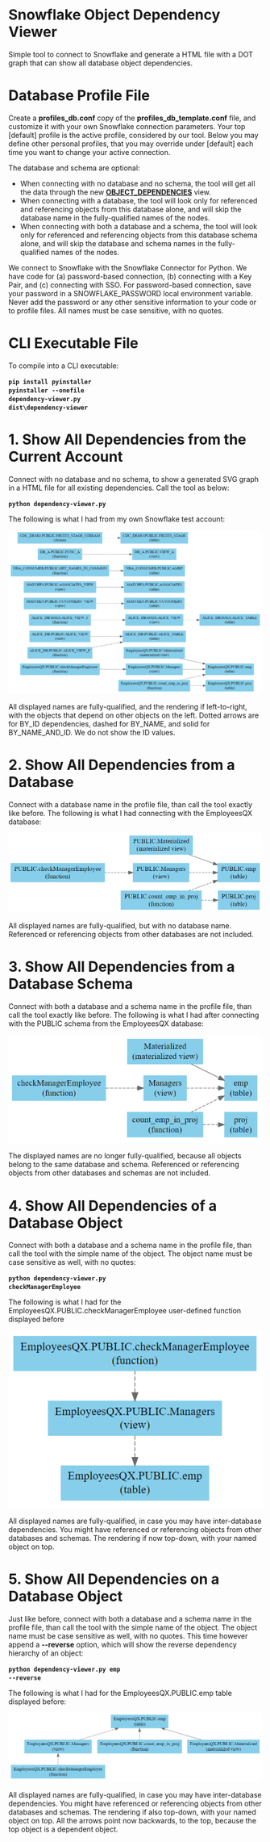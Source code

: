 Snowflake Object Dependency Viewer
==================================

Simple tool to connect to Snowflake and generate a HTML file with a DOT graph that can show all database object dependencies.

# Database Profile File

Create a **profiles_db.conf** copy of the **profiles_db_template.conf** file, and customize it with your own Snowflake connection parameters. Your top [default] profile is the active profile, considered by our tool. Below you may define other personal profiles, that you may override under [default] each time you want to change your active connection.

The database and schema are optional:
* When connecting with no database and no schema, the tool will get all the data through the new **[OBJECT_DEPENDENCIES](https://docs.snowflake.com/en/user-guide/object-dependencies.html)** view.
* When connecting with a database, the tool will look only for referenced and referencing objects from this database alone, and will skip the database name in the fully-qualified names of the nodes.
* When connecting with both a database and a schema, the tool will look only for referenced and referencing objects from this database schema alone, and will skip the database and schema names in the fully-qualified names of the nodes.

We connect to Snowflake with the Snowflake Connector for Python. We have code for (a) password-based connection, (b) connecting with a Key Pair, and (c) connecting with SSO. For password-based connection, save your password in a SNOWFLAKE_PASSWORD local environment variable. Never add the password or any other sensitive information to your code or to profile files. All names must be case sensitive, with no quotes.

# CLI Executable File

To compile into a CLI executable:

**<code>pip install pyinstaller</code>**  
**<code>pyinstaller --onefile dependency-viewer.py</code>**  
**<code>dist\dependency-viewer</code>**  

# 1. Show All Dependencies from the Current Account

Connect with no database and no schema, to show a generated SVG graph in a HTML file for all existing dependencies. Call the tool as below:

**<code>python dependency-viewer.py</code>**  

The following is what I had from my own Snowflake test account:

![All Dependencies](/images/account.png)

All displayed names are fully-qualified, and the rendering if left-to-right, with the objects that depend on other objects on the left. Dotted arrows are for BY_ID dependencies, dashed for BY_NAME, and solid for BY_NAME_AND_ID. We do not show the ID values.

# 2. Show All Dependencies from a Database

Connect with a database name in the profile file, than call the tool exactly like before. The following is what I had connecting with the EmployeesQX database:

![Database Dependencies](/images/account-EmployeesQX.png)

All displayed names are fully-qualified, but with no database name. Referenced or referencing objects from other databases are not included.

# 3. Show All Dependencies from a Database Schema

Connect with both a database and a schema name in the profile file, than call the tool exactly like before. The following is what I had after connecting with the PUBLIC schema from the EmployeesQX database:

![Schema Dependencies](/images/account-EmployeesQX.PUBLIC.png)

The displayed names are no longer fully-qualified, because all objects belong to the same database and schema. Referenced or referencing objects from other databases and schemas are not included.

# 4. Show All Dependencies of a Database Object

Connect with both a database and a schema name in the profile file, than call the tool with the simple name of the object. The object name must be case sensitive as well, with no quotes:

**<code>python dependency-viewer.py checkManagerEmployee</code>**  

The following is what I had for the EmployeesQX.PUBLIC.checkManagerEmployee user-defined function displayed before

![Object Dependencies](/images/account-EmployeesQX.PUBLIC.checkManagerEmployee.png)

All displayed names are fully-qualified, in case you may have inter-database dependencies. You might have referenced or referencing objects from other databases and schemas. The rendering if now top-down, with your named object on top.

# 5. Show All Dependencies on a Database Object

Just like before, connect with both a database and a schema name in the profile file, than call the tool with the simple name of the object. The object name must be case sensitive as well, with no quotes. This time however append a **--reverse** option, which will show the reverse dependency hierarchy of an object:

**<code>python dependency-viewer.py emp --reverse</code>**  

The following is what I had for the EmployeesQX.PUBLIC.emp table displayed before:

![Object Dependencies](/images/account-EmployeesQX.PUBLIC.emp-rev.png)

All displayed names are fully-qualified, in case you may have inter-database dependencies. You might have referenced or referencing objects from other databases and schemas. The rendering if also top-down, with your named object on top. All the arrows point now backwards, to the top, because the top object is a dependent object.

